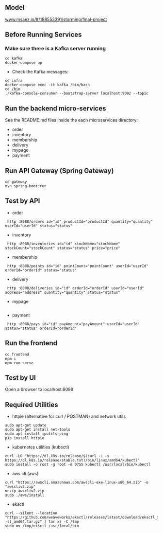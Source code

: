 # 

## Model
www.msaez.io/#/188553391/storming/final-project

## Before Running Services
### Make sure there is a Kafka server running
```
cd kafka
docker-compose up
```
- Check the Kafka messages:
```
cd infra
docker-compose exec -it kafka /bin/bash
cd /bin
./kafka-console-consumer --bootstrap-server localhost:9092 --topic
```

## Run the backend micro-services
See the README.md files inside the each microservices directory:

- order
- inventory
- membership
- delivery
- mypage
- payment


## Run API Gateway (Spring Gateway)
```
cd gateway
mvn spring-boot:run
```

## Test by API
- order
```
 http :8088/orders id="id" productId="productId" quantity="quantity" userId="userId" status="status" 
```
- inventory
```
 http :8088/inventories id="id" stockName="stockName" stockCount="stockCount" status="status" price="price" 
```
- membership
```
 http :8088/points id="id" pointCount="pointCount" userId="userId" orderId="orderId" status="status" 
```
- delivery
```
 http :8088/deliveries id="id" orderId="orderId" userId="userId" address="address" quantity="quantity" status="status" 
```
- mypage
```
```
- payment
```
 http :8088/pays id="id" payAmount="payAmount" userId="userId" status="status" orderId="orderId" 
```


## Run the frontend
```
cd frontend
npm i
npm run serve
```

## Test by UI
Open a browser to localhost:8088

## Required Utilities

- httpie (alternative for curl / POSTMAN) and network utils
```
sudo apt-get update
sudo apt-get install net-tools
sudo apt install iputils-ping
pip install httpie
```

- kubernetes utilities (kubectl)
```
curl -LO "https://dl.k8s.io/release/$(curl -L -s https://dl.k8s.io/release/stable.txt)/bin/linux/amd64/kubectl"
sudo install -o root -g root -m 0755 kubectl /usr/local/bin/kubectl
```

- aws cli (aws)
```
curl "https://awscli.amazonaws.com/awscli-exe-linux-x86_64.zip" -o "awscliv2.zip"
unzip awscliv2.zip
sudo ./aws/install
```

- eksctl 
```
curl --silent --location "https://github.com/weaveworks/eksctl/releases/latest/download/eksctl_$(uname -s)_amd64.tar.gz" | tar xz -C /tmp
sudo mv /tmp/eksctl /usr/local/bin
```

